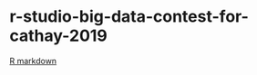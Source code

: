 # r-studio-big-data-contest-for-cathay-2019
[R markdown](file:///Users/stephanie/Desktop/cathay-contest.html)
